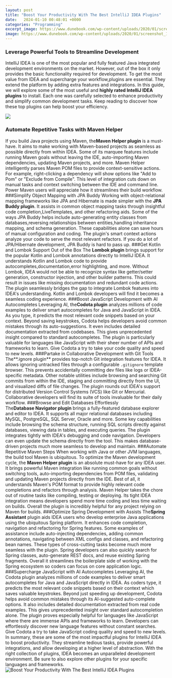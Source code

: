 ```yaml
---
layout: post
title: "Boost Your Productivity With The Best IntelliJ IDEA Plugins"
date:   2024-01-10 00:48:01 +0000
categories: "Programming"
excerpt_image: https://www.dunebook.com/wp-content/uploads/2020/01/screenshot_18534-2048x1294.png
image: https://www.dunebook.com/wp-content/uploads/2020/01/screenshot_18534-2048x1294.png
---
```


### Leverage Powerful Tools to Streamline Development 
IntelliJ IDEA is one of the most popular and fully featured Java integrated development environments on the market. However, out of the box it only provides the basic functionality required for development. To get the most value from IDEA and supercharge your workflow,plugins are essential. They extend the platform by adding extra features and integrations. 
In this guide, we will explore some of the most useful and **highly rated IntelliJ IDEA plugins** to install. Each one was carefully selected to enhance productivity and simplify common development tasks. Keep reading to discover how these top plugins can help boost your efficiency.

![](https://dunebook.com/wp-content/uploads/2020/01/screenshot_17619-1-1024x633.png)
### Automate Repetitive Tasks with Maven Helper
If you build Java projects using Maven, the**Maven Helper plugin** is a must-have. It aims to make working with Maven-based projects as seamless as possible directly from within IDEA. Some of its marquee features include running Maven goals without leaving the IDE, auto-importing Maven dependencies, updating Maven projects, and more. 
Maven Helper intelligently parses Maven POM files to provide context-sensitive actions. For example, right-clicking a dependency will show options like "Add to Pom" or "Exclude from Compile". This level of integration cuts down on manual tasks and context switching between the IDE and command line. Power Maven users will appreciate how it streamlines their build workflow.
###Simplify Object Mapping with JPA Buddy 
Working with object-relational mapping frameworks like JPA and Hibernate is made simpler with the **JPA Buddy plugin**. It assists in common object mapping tasks through insightful code completion,LiveTemplates, and other refactoring aids.
Some of the ways JPA Buddy helps include auto-generating entity classes from databases,reversing relationships between entities,handling inheritance mapping, and schema generation. These capabilities alone can save hours of manual configuration and coding. The plugin's smart context actions analyze your code to serve the most relevant refactors. If you do a lot of JPA/Hibernate development, JPA Buddy is hard to pass up.
###Get Kotlin and Lombok Support Out of the Box
The **Lombok plugin** brings support for the popular Kotlin and Lombok annotations directly to IntelliJ IDEA. It understands Kotlin and Lombok code to provide autocompletes,documentation,error highlighting, and more. 
Without Lombok, IDEA would not be able to recognize syntax like getter/setter generation, constructor injection, and other builder patterns. This could result in issues like missing documentation and redundant code actions. The plugin seamlessly bridges the gap to integrate Lombok features into IDEA's understanding. Kotlin and Lombok developers will find it becomes a seamless coding experience.
###Boost JavaScript Development with AI Autocompletes
Leveraging AI, the**Codota plugin** analyzes millions of code examples to deliver smart autocompletes for Java and JavaScript in IDEA. As you type, it predicts the most relevant code snippets based on your context.
Beyond saving keystrokes, Codota helps developers avoid common mistakes through its auto-suggestions. It even includes detailed documentation extracted from codebases. This gives unprecedented insight compared to standard autocompletes. The plugin is particularly valuable for languages like JavaScript with their sheer number of APIs and frameworks to learn. Give Codota a try to take your code quality and speed to new levels.
###Partake in Collaborative Development with Git Tools 
The**.ignore plugin** provides top-notch Git integration features for IDEA. It allows ignoring untracked files through a configurable `.gitignore` template browser. This prevents accidentally committing dev files like logs or IDEA-specific metadata.
Other notable utilities include browsing and searching Git commits from within the IDE, staging and committing directly from the UI, and visualized diffs of file changes. The plugin rounds out IDEA's support for distributed Version Control Systems (VCS) like Git or Mercurial. Collaborative developers will find its suite of tools invaluable for their daily workflow.
###Browse and Edit Databases Effortlessly  
The**Database Navigator plugin** brings a fully-featured database explorer and editor to IDEA. It supports all major relational databases including MySQL, PostgreSQL, SQL Server, Oracle and more. 
Some key capabilities include browsing the schema structure, running SQL scripts directly against databases, viewing data in tables, and executing queries. The plugin integrates tightly with IDEA's debugging and code navigation. Developers can even update the schema directly from the tool. This makes database-driven projects much more seamless to develop and maintain.
###Automate Repetitive Maven Steps
When working with Java or other JVM languages, the build tool Maven is ubiquitous. To optimize the Maven development cycle, the **Maven Helper plugin** is an absolute must-have for any IDEA user. 
It brings powerful Maven integration like running common goals without switching tools, auto-importing dependencies from POM files, validating and updating Maven projects directly from the IDE. Best of all, it understands Maven's POM format to provide highly relevant code completions and refactors through analysis.
Maven Helper takes the chore out of routine tasks like compiling, testing or deploying. Its tight IDEA integration means developers spend more time coding and less time waiting on builds. Overall the plugin is incredibly helpful for any project relying on Maven for builds.
###Optimize Spring Development with Assists
The**Spring Assistant** plugin aids IDEA users who develop enterprise Java applications using the ubiquitous Spring platform. It enhances code completion, navigation and refactoring for Spring features.
Some examples of assistance include auto-injecting dependencies, adding common annotations, navigating between XML configs and classes, and refactoring bean names. These types of cross-cutting tasks become much more seamless with the plugin.
Spring developers can also quickly search for Spring classes, auto-generate REST docs, and reuse existing Spring fragments. Overall it streamlines the boilerplate side of working with the Spring ecosystem so coders can focus on core application logic.
###Supercharge JavaScript with AI Autocompletes 
Leveraging AI, the Codota plugin analyzes millions of code examples to deliver smart autocompletes for Java and JavaScript directly in IDEA. As coders type, it predicts the most relevant code snippets based on their context which saves valuable keystrokes. 
Beyond just speeding up development, Codota helps avoid common mistakes through its AI-suggested auto-complete options. It also includes detailed documentation extracted from real code examples. This gives unprecedented insight over standard autocompletion alone.
The plugin proves especially helpful for languages like JavaScript where there are immense APIs and frameworks to learn. Developers can effortlessly discover new language features without constant searches. Give Codota a try to take JavaScript coding quality and speed to new levels.
In summary, these are some of the most impactful plugins for IntelliJ IDEA to boost productivity. They streamline tedious tasks, provide powerful integrations, and allow developing at a higher level of abstraction. With the right collection of plugins, IDEA becomes an unparalleled development environment. Be sure to also explore other plugins for your specific languages and frameworks.
 ![Boost Your Productivity With The Best IntelliJ IDEA Plugins](https://www.dunebook.com/wp-content/uploads/2020/01/screenshot_18534-2048x1294.png)